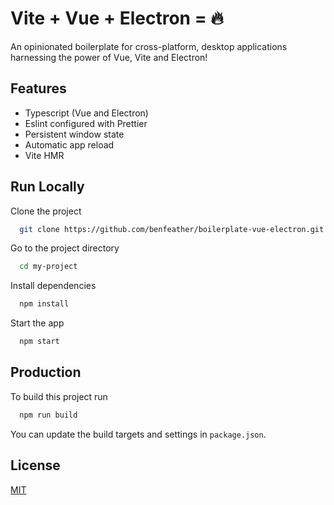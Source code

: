 # Vite + Vue + Electron = 🔥

An opinionated boilerplate for cross-platform, desktop applications harnessing the power of Vue, Vite and Electron!

## Features

-   Typescript (Vue and Electron)
-   Eslint configured with Prettier
-   Persistent window state
-   Automatic app reload
-   Vite HMR

## Run Locally

Clone the project

```bash
  git clone https://github.com/benfeather/boilerplate-vue-electron.git my-project
```

Go to the project directory

```bash
  cd my-project
```

Install dependencies

```bash
  npm install
```

Start the app

```bash
  npm start
```

## Production

To build this project run

```bash
  npm run build
```

You can update the build targets and settings in `package.json`.

## License

[MIT](https://choosealicense.com/licenses/mit/)

